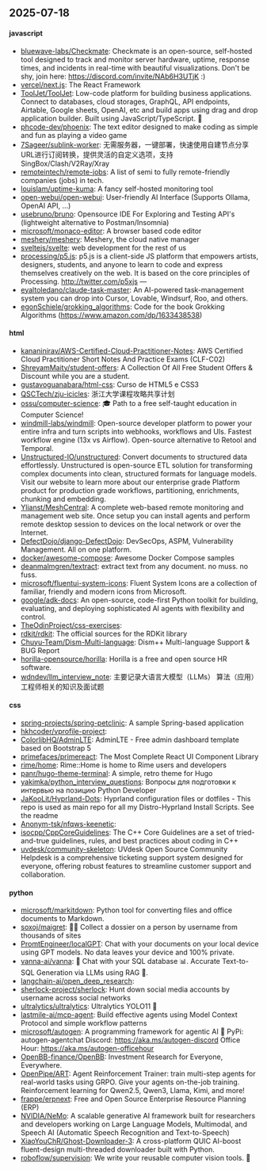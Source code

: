 ## 2025-07-18

#### javascript
* [bluewave-labs/Checkmate](https://github.com/bluewave-labs/Checkmate): Checkmate is an open-source, self-hosted tool designed to track and monitor server hardware, uptime, response times, and incidents in real-time with beautiful visualizations. Don't be shy, join here: https://discord.com/invite/NAb6H3UTjK :)
* [vercel/next.js](https://github.com/vercel/next.js): The React Framework
* [ToolJet/ToolJet](https://github.com/ToolJet/ToolJet): Low-code platform for building business applications. Connect to databases, cloud storages, GraphQL, API endpoints, Airtable, Google sheets, OpenAI, etc and build apps using drag and drop application builder. Built using JavaScript/TypeScript. 🚀
* [phcode-dev/phoenix](https://github.com/phcode-dev/phoenix): The text editor designed to make coding as simple and fun as playing a video game
* [7Sageer/sublink-worker](https://github.com/7Sageer/sublink-worker): 无需服务器，一键部署，快速使用自建节点分享URL进行订阅转换，提供灵活的自定义选项，支持SingBox/Clash/V2Ray/Xray
* [remoteintech/remote-jobs](https://github.com/remoteintech/remote-jobs): A list of semi to fully remote-friendly companies (jobs) in tech.
* [louislam/uptime-kuma](https://github.com/louislam/uptime-kuma): A fancy self-hosted monitoring tool
* [open-webui/open-webui](https://github.com/open-webui/open-webui): User-friendly AI Interface (Supports Ollama, OpenAI API, ...)
* [usebruno/bruno](https://github.com/usebruno/bruno): Opensource IDE For Exploring and Testing API's (lightweight alternative to Postman/Insomnia)
* [microsoft/monaco-editor](https://github.com/microsoft/monaco-editor): A browser based code editor
* [meshery/meshery](https://github.com/meshery/meshery): Meshery, the cloud native manager
* [sveltejs/svelte](https://github.com/sveltejs/svelte): web development for the rest of us
* [processing/p5.js](https://github.com/processing/p5.js): p5.js is a client-side JS platform that empowers artists, designers, students, and anyone to learn to code and express themselves creatively on the web. It is based on the core principles of Processing. http://twitter.com/p5xjs —
* [eyaltoledano/claude-task-master](https://github.com/eyaltoledano/claude-task-master): An AI-powered task-management system you can drop into Cursor, Lovable, Windsurf, Roo, and others.
* [egonSchiele/grokking_algorithms](https://github.com/egonSchiele/grokking_algorithms): Code for the book Grokking Algorithms (https://www.amazon.com/dp/1633438538)

#### html
* [kananinirav/AWS-Certified-Cloud-Practitioner-Notes](https://github.com/kananinirav/AWS-Certified-Cloud-Practitioner-Notes): AWS Certified Cloud Practitioner Short Notes And Practice Exams (CLF-C02)
* [ShreyamMaity/student-offers](https://github.com/ShreyamMaity/student-offers): A Collection Of All Free Student Offers & Discount while you are a student.
* [gustavoguanabara/html-css](https://github.com/gustavoguanabara/html-css): Curso de HTML5 e CSS3
* [QSCTech/zju-icicles](https://github.com/QSCTech/zju-icicles): 浙江大学课程攻略共享计划
* [ossu/computer-science](https://github.com/ossu/computer-science): 🎓 Path to a free self-taught education in Computer Science!
* [windmill-labs/windmill](https://github.com/windmill-labs/windmill): Open-source developer platform to power your entire infra and turn scripts into webhooks, workflows and UIs. Fastest workflow engine (13x vs Airflow). Open-source alternative to Retool and Temporal.
* [Unstructured-IO/unstructured](https://github.com/Unstructured-IO/unstructured): Convert documents to structured data effortlessly. Unstructured is open-source ETL solution for transforming complex documents into clean, structured formats for language models. Visit our website to learn more about our enterprise grade Platform product for production grade workflows, partitioning, enrichments, chunking and embedding.
* [Ylianst/MeshCentral](https://github.com/Ylianst/MeshCentral): A complete web-based remote monitoring and management web site. Once setup you can install agents and perform remote desktop session to devices on the local network or over the Internet.
* [DefectDojo/django-DefectDojo](https://github.com/DefectDojo/django-DefectDojo): DevSecOps, ASPM, Vulnerability Management. All on one platform.
* [docker/awesome-compose](https://github.com/docker/awesome-compose): Awesome Docker Compose samples
* [deanmalmgren/textract](https://github.com/deanmalmgren/textract): extract text from any document. no muss. no fuss.
* [microsoft/fluentui-system-icons](https://github.com/microsoft/fluentui-system-icons): Fluent System Icons are a collection of familiar, friendly and modern icons from Microsoft.
* [google/adk-docs](https://github.com/google/adk-docs): An open-source, code-first Python toolkit for building, evaluating, and deploying sophisticated AI agents with flexibility and control.
* [TheOdinProject/css-exercises](https://github.com/TheOdinProject/css-exercises): 
* [rdkit/rdkit](https://github.com/rdkit/rdkit): The official sources for the RDKit library
* [Chuyu-Team/Dism-Multi-language](https://github.com/Chuyu-Team/Dism-Multi-language): Dism++ Multi-language Support & BUG Report
* [horilla-opensource/horilla](https://github.com/horilla-opensource/horilla): Horilla is a free and open source HR software.
* [wdndev/llm_interview_note](https://github.com/wdndev/llm_interview_note): 主要记录大语言大模型（LLMs） 算法（应用）工程师相关的知识及面试题

#### css
* [spring-projects/spring-petclinic](https://github.com/spring-projects/spring-petclinic): A sample Spring-based application
* [hkhcoder/vprofile-project](https://github.com/hkhcoder/vprofile-project): 
* [ColorlibHQ/AdminLTE](https://github.com/ColorlibHQ/AdminLTE): AdminLTE - Free admin dashboard template based on Bootstrap 5
* [primefaces/primereact](https://github.com/primefaces/primereact): The Most Complete React UI Component Library
* [rime/home](https://github.com/rime/home): Rime::Home is home to Rime users and developers
* [panr/hugo-theme-terminal](https://github.com/panr/hugo-theme-terminal): A simple, retro theme for Hugo
* [yakimka/python_interview_questions](https://github.com/yakimka/python_interview_questions): Вопросы для подготовки к интервью на позицию Python Developer
* [JaKooLit/Hyprland-Dots](https://github.com/JaKooLit/Hyprland-Dots): Hyprland configuration files or dotfiles - This repo is used as main repo for all my Distro-Hyprland Install Scripts. See the readme
* [Anonym-tsk/nfqws-keenetic](https://github.com/Anonym-tsk/nfqws-keenetic): 
* [isocpp/CppCoreGuidelines](https://github.com/isocpp/CppCoreGuidelines): The C++ Core Guidelines are a set of tried-and-true guidelines, rules, and best practices about coding in C++
* [uvdesk/community-skeleton](https://github.com/uvdesk/community-skeleton): UVdesk Open Source Community Helpdesk is a comprehensive ticketing support system designed for everyone, offering robust features to streamline customer support and collaboration.

#### python
* [microsoft/markitdown](https://github.com/microsoft/markitdown): Python tool for converting files and office documents to Markdown.
* [soxoj/maigret](https://github.com/soxoj/maigret): 🕵️‍♂️ Collect a dossier on a person by username from thousands of sites
* [PromtEngineer/localGPT](https://github.com/PromtEngineer/localGPT): Chat with your documents on your local device using GPT models. No data leaves your device and 100% private.
* [vanna-ai/vanna](https://github.com/vanna-ai/vanna): 🤖 Chat with your SQL database 📊. Accurate Text-to-SQL Generation via LLMs using RAG 🔄.
* [langchain-ai/open_deep_research](https://github.com/langchain-ai/open_deep_research): 
* [sherlock-project/sherlock](https://github.com/sherlock-project/sherlock): Hunt down social media accounts by username across social networks
* [ultralytics/ultralytics](https://github.com/ultralytics/ultralytics): Ultralytics YOLO11 🚀
* [lastmile-ai/mcp-agent](https://github.com/lastmile-ai/mcp-agent): Build effective agents using Model Context Protocol and simple workflow patterns
* [microsoft/autogen](https://github.com/microsoft/autogen): A programming framework for agentic AI 🤖 PyPi: autogen-agentchat Discord: https://aka.ms/autogen-discord Office Hour: https://aka.ms/autogen-officehour
* [OpenBB-finance/OpenBB](https://github.com/OpenBB-finance/OpenBB): Investment Research for Everyone, Everywhere.
* [OpenPipe/ART](https://github.com/OpenPipe/ART): Agent Reinforcement Trainer: train multi-step agents for real-world tasks using GRPO. Give your agents on-the-job training. Reinforcement learning for Qwen2.5, Qwen3, Llama, Kimi, and more!
* [frappe/erpnext](https://github.com/frappe/erpnext): Free and Open Source Enterprise Resource Planning (ERP)
* [NVIDIA/NeMo](https://github.com/NVIDIA/NeMo): A scalable generative AI framework built for researchers and developers working on Large Language Models, Multimodal, and Speech AI (Automatic Speech Recognition and Text-to-Speech)
* [XiaoYouChR/Ghost-Downloader-3](https://github.com/XiaoYouChR/Ghost-Downloader-3): A cross-platform QUIC AI-boost fluent-design multi-threaded downloader built with Python.
* [roboflow/supervision](https://github.com/roboflow/supervision): We write your reusable computer vision tools. 💜

